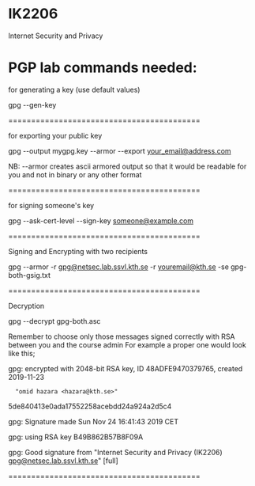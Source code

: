 # IK2206
Internet Security and Privacy

PGP lab commands needed:
==========================================

for generating a key (use default values)

gpg --gen-key

==========================================

for exporting your public key

gpg --output mygpg.key --armor --export your_email@address.com

NB: --armor creates ascii armored output so that it would be readable for you and not in binary or any other format

==========================================

for signing someone's key

gpg --ask-cert-level --sign-key someone@example.com

==========================================

Signing and Encrypting with two recipients

gpg --armor -r gpg@netsec.lab.ssvl.kth.se -r youremail@kth.se -se gpg-both-gsig.txt

==========================================

Decryption

gpg --decrypt gpg-both.asc

Remember to choose only those messages signed correctly with RSA between you and the course admin
For example a proper one would look like this;

gpg: encrypted with 2048-bit RSA key, ID 48ADFE9470379765, created 2019-11-23

      "omid hazara <hazara@kth.se>"
      
5de840413e0ada17552258acebdd24a924a2d5c4

gpg: Signature made Sun Nov 24 16:41:43 2019 CET

gpg:                using RSA key B49B862B57B8F09A

gpg: Good signature from "Internet Security and Privacy (IK2206) <gpg@netsec.lab.ssvl.kth.se>" [full]


==========================================

